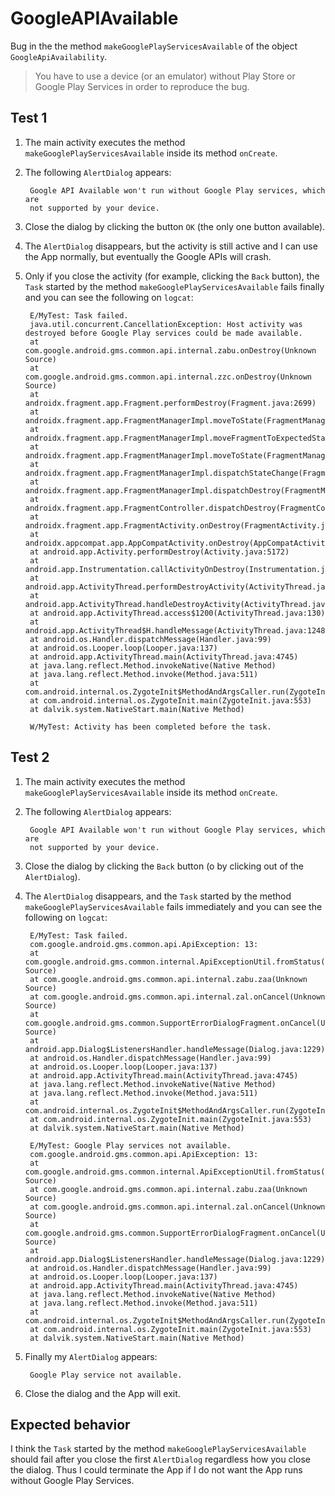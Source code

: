 GoogleAPIAvailable
==================

Bug in the the method `makeGooglePlayServicesAvailable` of the object
`GoogleApiAvailability`.

> You have to use a device (or an emulator) without Play Store or Google Play
> Services in order to reproduce the bug.

## Test 1

1. The main activity executes the method `makeGooglePlayServicesAvailable`
inside its method `onCreate`.
2. The following `AlertDialog` appears:

        Google API Available won't run without Google Play services, which are
        not supported by your device.
    
3. Close the dialog by clicking the button `OK` (the only one button available).
4. The `AlertDialog` disappears, but the activity is still active and I can use
the App normally, but eventually the Google APIs will crash.
5. Only if you close the activity (for example, clicking the `Back` button), the
`Task` started by the method `makeGooglePlayServicesAvailable` fails finally
and you can see the following on `logcat`:

        E/MyTest: Task failed.
        java.util.concurrent.CancellationException: Host activity was destroyed before Google Play services could be made available.
        at com.google.android.gms.common.api.internal.zabu.onDestroy(Unknown Source)
        at com.google.android.gms.common.api.internal.zzc.onDestroy(Unknown Source)
        at androidx.fragment.app.Fragment.performDestroy(Fragment.java:2699)
        at androidx.fragment.app.FragmentManagerImpl.moveToState(FragmentManager.java:1591)
        at androidx.fragment.app.FragmentManagerImpl.moveFragmentToExpectedState(FragmentManager.java:1784)
        at androidx.fragment.app.FragmentManagerImpl.moveToState(FragmentManager.java:1852)
        at androidx.fragment.app.FragmentManagerImpl.dispatchStateChange(FragmentManager.java:3269)
        at androidx.fragment.app.FragmentManagerImpl.dispatchDestroy(FragmentManager.java:3260)
        at androidx.fragment.app.FragmentController.dispatchDestroy(FragmentController.java:274)
        at androidx.fragment.app.FragmentActivity.onDestroy(FragmentActivity.java:419)
        at androidx.appcompat.app.AppCompatActivity.onDestroy(AppCompatActivity.java:210)
        at android.app.Activity.performDestroy(Activity.java:5172)
        at android.app.Instrumentation.callActivityOnDestroy(Instrumentation.java:1109)
        at android.app.ActivityThread.performDestroyActivity(ActivityThread.java:3260)
        at android.app.ActivityThread.handleDestroyActivity(ActivityThread.java:3291)
        at android.app.ActivityThread.access$1200(ActivityThread.java:130)
        at android.app.ActivityThread$H.handleMessage(ActivityThread.java:1248)
        at android.os.Handler.dispatchMessage(Handler.java:99)
        at android.os.Looper.loop(Looper.java:137)
        at android.app.ActivityThread.main(ActivityThread.java:4745)
        at java.lang.reflect.Method.invokeNative(Native Method)
        at java.lang.reflect.Method.invoke(Method.java:511)
        at com.android.internal.os.ZygoteInit$MethodAndArgsCaller.run(ZygoteInit.java:786)
        at com.android.internal.os.ZygoteInit.main(ZygoteInit.java:553)
        at dalvik.system.NativeStart.main(Native Method)
        
        W/MyTest: Activity has been completed before the task.

## Test 2

1. The main activity executes the method `makeGooglePlayServicesAvailable`
inside its method `onCreate`.
2. The following `AlertDialog` appears:

        Google API Available won't run without Google Play services, which are
        not supported by your device.

3. Close the dialog by clicking the `Back` button (o by clicking out of the
`AlertDialog`).
4. The `AlertDialog` disappears, and the `Task` started by the method
`makeGooglePlayServicesAvailable` fails immediately and you can see the
following on `logcat`:

        E/MyTest: Task failed.
        com.google.android.gms.common.api.ApiException: 13: 
        at com.google.android.gms.common.internal.ApiExceptionUtil.fromStatus(Unknown Source)
        at com.google.android.gms.common.api.internal.zabu.zaa(Unknown Source)
        at com.google.android.gms.common.api.internal.zal.onCancel(Unknown Source)
        at com.google.android.gms.common.SupportErrorDialogFragment.onCancel(Unknown Source)
        at android.app.Dialog$ListenersHandler.handleMessage(Dialog.java:1229)
        at android.os.Handler.dispatchMessage(Handler.java:99)
        at android.os.Looper.loop(Looper.java:137)
        at android.app.ActivityThread.main(ActivityThread.java:4745)
        at java.lang.reflect.Method.invokeNative(Native Method)
        at java.lang.reflect.Method.invoke(Method.java:511)
        at com.android.internal.os.ZygoteInit$MethodAndArgsCaller.run(ZygoteInit.java:786)
        at com.android.internal.os.ZygoteInit.main(ZygoteInit.java:553)
        at dalvik.system.NativeStart.main(Native Method)
        
        E/MyTest: Google Play services not available.
        com.google.android.gms.common.api.ApiException: 13: 
        at com.google.android.gms.common.internal.ApiExceptionUtil.fromStatus(Unknown Source)
        at com.google.android.gms.common.api.internal.zabu.zaa(Unknown Source)
        at com.google.android.gms.common.api.internal.zal.onCancel(Unknown Source)
        at com.google.android.gms.common.SupportErrorDialogFragment.onCancel(Unknown Source)
        at android.app.Dialog$ListenersHandler.handleMessage(Dialog.java:1229)
        at android.os.Handler.dispatchMessage(Handler.java:99)
        at android.os.Looper.loop(Looper.java:137)
        at android.app.ActivityThread.main(ActivityThread.java:4745)
        at java.lang.reflect.Method.invokeNative(Native Method)
        at java.lang.reflect.Method.invoke(Method.java:511)
        at com.android.internal.os.ZygoteInit$MethodAndArgsCaller.run(ZygoteInit.java:786)
        at com.android.internal.os.ZygoteInit.main(ZygoteInit.java:553)
        at dalvik.system.NativeStart.main(Native Method)

5. Finally my `AlertDialog` appears:

        Google Play service not available.
        
6. Close the dialog and the App will exit.

## Expected behavior

I think the `Task` started by the method `makeGooglePlayServicesAvailable`
should fail after you close the first `AlertDialog` regardless how you close the
dialog. Thus I could terminate the App if I do not want the App runs without
Google Play Services.

